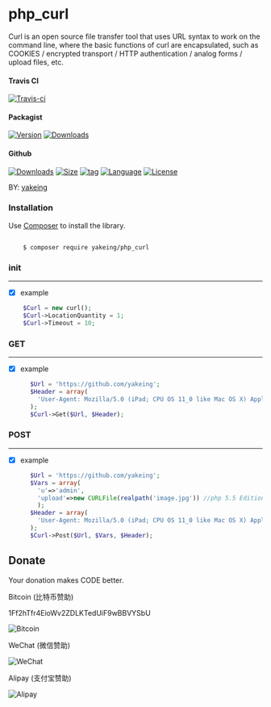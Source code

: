 # php_curl

Curl is an open source file transfer tool that uses URL syntax to work on the command line, where the basic functions of curl are encapsulated, such as COOKIES / encrypted transport / HTTP authentication / analog forms / upload files, etc.


#### Travis CI

[![Travis-ci](https://api.travis-ci.org/yakeing/php_curl.svg)](https://travis-ci.org/yakeing/php_curl)

#### Packagist

[![Version](http://img.shields.io/packagist/v/yakeing/php_curl.svg)](https://packagist.org/packages/yakeing/php_curl)
[![Downloads](http://img.shields.io/packagist/dt/yakeing/php_curl.svg)](https://packagist.org/packages/yakeing/php_curl)

#### Github

[![Downloads](https://img.shields.io/github/downloads/yakeing/php_curl/total.svg)](https://github.com/yakeing/php_curl)
[![Size](https://img.shields.io/github/size/yakeing/php_curl/src/php_curl/curl.php.svg)](https://github.com/yakeing/php_curl)
[![tag](https://img.shields.io/github/tag/yakeing/php_curl.svg)](https://github.com/yakeing/php_curl)
[![Language](https://oauth.applinzi.com/SvgLabel/4D4D4D/Language/F66000/PHP/image.svg)](https://github.com/yakeing/php_curl)
[![License](https://oauth.applinzi.com/SvgLabel/4D4D4D/License/007EC6/MPL-2.0/image.svg)](https://github.com/yakeing/php_curl)

BY: [yakeing](http://weibo.com/yakeing)

### Installation

Use [Composer](https://getcomposer.org) to install the library.

```

    $ composer require yakeing/php_curl

```

### init

-----
- [x] example
```php
    $Curl = new curl();
    $Curl->LocationQuantity = 1;
    $Curl->Timeout = 10;
```

### GET

-----
- [x] example
```php
      $Url = 'https://github.com/yakeing';
      $Header = array(
        'User-Agent: Mozilla/5.0 (iPad; CPU OS 11_0 like Mac OS X) AppleWebKit/604.1.28'
      );
      $Curl->Get($Url, $Header);
```

### POST

-----
- [x] example
```php
      $Url = 'https://github.com/yakeing';
      $Vars = array(
        'u'=>'admin',
        'upload'=>new CURLFile(realpath('image.jpg')) //php 5.5 Edition
        );
      $Header = array(
        'User-Agent: Mozilla/5.0 (iPad; CPU OS 11_0 like Mac OS X) AppleWebKit/604.1.28'
      );
      $Curl->Post($Url, $Vars, $Header);
```

Donate
---
Your donation makes CODE better.

 Bitcoin (比特币赞助)

 1Ff2hTfr4EioWv2ZDLKTedUiF9wBBVYSbU

 ![Bitcoin](https://oauth.applinzi.com/QR/230/bitcoin%3a1Ff2hTfr4EioWv2ZDLKTedUiF9wBBVYSbU/Bitcoin.png)

 WeChat (微信赞助)

 ![WeChat](https://oauth.applinzi.com/QR/230/wxp%3a%7C%7Cf2f0SOGAUjQ1ALzigoyN7nW8tK68D2oeU3YO/WeChat.png)

 Alipay (支付宝赞助)

 ![Alipay](https://oauth.applinzi.com/QR/230/HTTPS%3a%7C%7CQR.ALIPAY.COM%7CTSX082709YGHVXYUQCWKD6/Alipay.png)
